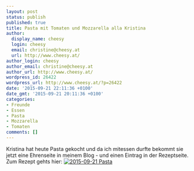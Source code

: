 ```yaml
---
layout: post
status: publish
published: true
title: Pasta mit Tomaten und Mozzarella alla Kristina
author:
  display_name: cheesy
  login: cheesy
  email: christine@cheesy.at
  url: http://www.cheesy.at/
author_login: cheesy
author_email: christine@cheesy.at
author_url: http://www.cheesy.at/
wordpress_id: 26422
wordpress_url: http://www.cheesy.at/?p=26422
date: '2015-09-21 22:11:36 +0100'
date_gmt: '2015-09-21 20:11:36 +0100'
categories:
- Freunde
- Essen
- Pasta
- Mozzarella
- Tomaten
comments: []
---
```

Kristina hat heute Pasta gekocht und da ich mitessen durfte bekommt sie jetzt eine Ehrenseite in meinem Blog - und einen Eintrag in der Rezeptseite.
Zum Rezept gehts hier:
[![2015-09-21 Pasta](http://www.cheesy.at/wp-content/uploads/2015-09-21-Pasta.jpg)](http://www.cheesy.at/rezepte/hauptspeisen/pasta/pasta-mit-tomaten-und-mozzarella/)
